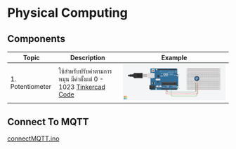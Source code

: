 # Physical Computing

## Components

| Topic | Description | Example |
|-----|-----|-----|
| 1. Potentiometer | ใช้สำหรับปรับค่าตามการหมุน มีค่าตั้งแต่ 0 - 1023 [Tinkercad](https://www.tinkercad.com/things/godmgeJMRqQ-potentiometer?sharecode=pa1Vn1pAkMHWnoUYpGo_eOqo_h-gneGqabbcndQLJtk) [Code](/code/potentiometer) | ![Potentiometer](/Assets/Potentiometer.png) |

## Connect To MQTT
[connectMQTT.ino](/code/connectMQTT.ino)
